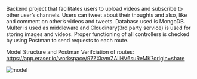 Backend project that facilitates users to upload videos and subscribe to other user’s channels. Users can  tweet about their thoughts and also, like and comment on other’s videos and tweets.
Database used is MongoDB. Multer is used as middleware and Cloudinary(3rd party service) is used for storing images and videos.
Proper functioning of all controllers is checked by using Postman to send requests to each route.

Model Structure and Postman Verifciation of routes: https://app.eraser.io/workspace/97ZXkvmZAliHV6suReMK?origin=share

![model](https://github.com/user-attachments/assets/3d512350-9bd5-4413-ad18-23464bdfcc67)
